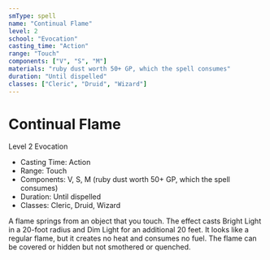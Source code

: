 ```yaml
---
smType: spell
name: "Continual Flame"
level: 2
school: "Evocation"
casting_time: "Action"
range: "Touch"
components: ["V", "S", "M"]
materials: "ruby dust worth 50+ GP, which the spell consumes"
duration: "Until dispelled"
classes: ["Cleric", "Druid", "Wizard"]
---
```


# Continual Flame
Level 2 Evocation

- Casting Time: Action
- Range: Touch
- Components: V, S, M (ruby dust worth 50+ GP, which the spell consumes)
- Duration: Until dispelled
- Classes: Cleric, Druid, Wizard

A flame springs from an object that you touch. The effect casts Bright Light in a 20-foot radius and Dim Light for an additional 20 feet. It looks like a regular flame, but it creates no heat and consumes no fuel. The flame can be covered or hidden but not smothered or quenched.
